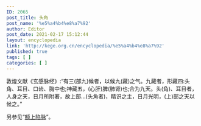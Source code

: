 ```yaml
---
ID: 2065
post_title: 头角
post_name: '%e5%a4%b4%e8%a7%92'
author: Editor
post_date: 2021-02-17 15:12:44
layout: encyclopedia
link: 'http://kege.org.cn/encyclopedia/%e5%a4%b4%e8%a7%92'
published: true
tags: [ ]
categories: [ ]
---
```

敦煌文献《玄感脉经》:“有三(部九)候者，以候九(藏)之气。九藏者，形藏四:头角、耳目、口齿、胸中也;神藏五，(心肝)脾(肺肾)也;合为九天。头(角)、耳目者，人身之天，日月所附著，故上部…(头角者)，精识之主，日月光明，(上)部之天以候之。”

另参见“<a href="http://kege.org.cn/encyclopedia/%e9%99%b7%e8%84%89">额上陷脉</a>”。